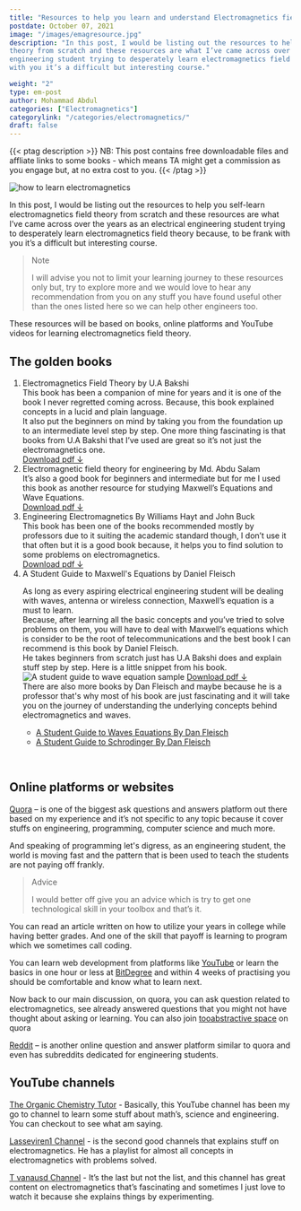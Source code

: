 ```yaml
---
title: "Resources to help you learn and understand Electromagnetics field theory from scratch"
postdate: October 07, 2021
image: "/images/emagresource.jpg"
description: "In this post, I would be listing out the resources to help you self-learn electromagnetics field
theory from scratch and these resources are what I’ve came across over the years as an electrical
engineering student trying to desperately learn electromagnetics field theory because, to be frank
with you it’s a difficult but interesting course."

weight: "2"
type: em-post
author: Mohammad Abdul
categories: ["Electromagnetics"]
categorylink: "/categories/electromagnetics/"
draft: false
---
```


{{< ptag description >}}
NB: This post contains free downloadable files and affliate links to some books - which means TA might get a
commission as you engage but, at no extra cost to you.
{{< /ptag >}}

<div class="content">
<img loading="lazy" src="/images/emagresource.jpg" alt="how to learn electromagnetics">
<p>
In this post, I would be listing out the resources to help you self-learn electromagnetics field
theory from scratch and these resources are what I’ve came across over the years as an electrical
engineering student trying to desperately learn electromagnetics field theory because, to be frank
with you it’s a difficult but interesting course.
</p>
<blockquote class="blockquote">
<p class="little-nugget">Note</p>
<p class="quote-text">
I will advise you not to limit your learning journey to these resources only but, try to explore
more and we would love to hear any recommendation from you on any stuff you have found useful
other than the ones listed here so we can help other engineers too.
</p>
</blockquote>
<p>
</p>

<p>
These resources will be based on books, online platforms and YouTube videos for learning
electromagnetics field theory.
</p>
<h2>The golden books</h2>

<ol>
<li>
<span class="text-emphasis">Electromagnetics Field Theory by U.A Bakshi</span>
<br>
This book has been a companion of mine for years and it is one of the book I never regretted
coming across. Because, this book explained concepts in a lucid and plain language.
<br>
It also put the beginners on mind by taking you from the foundation up to an intermediate level
step by step.
One more thing fascinating is that books from U.A Bakshi that I’ve used are great so it’s not
just the electromagnetics one.
<br>
<a href="https://mega.nz/file/KqgHBYrA#WXCQeP9MY4Zo8SAJn1QJ9aD70jDYwbBS-E45hMGQvFc" target="_blank"
class="links-to-others">Download pdf &darr;</a>
</li>
<li>
<span class="text-emphasis">Electromagnetic field theory for engineering by Md. Abdu Salam</span>
<br>
It’s also a good book for beginners and intermediate but for me I used this book as another
resource for studying Maxwell’s Equations and Wave Equations.
<br>
<a href="https://mega.nz/file/jqxDhYrB#OzBG1ha0LkoLjG2XnPku9EKzHMnHCQTRwsH2xNJJyXo" target="_blank"
class="links-to-others">Download pdf &darr;</a>
</li>
<li>
<span class="text-emphasis">Engineering Electromagnetics By Williams Hayt and John Buck</span>
<br>
This book has been one of the books recommended mostly by professors due to it suiting the
academic standard though, I don’t use it that often but it is a good book because, it helps you
to find solution to some problems on electromagnetics. <br>
<a href="https://mega.nz/file/C2RT3CTR#s1wolYwjoW1wdAUGe8E6w91SaUw_9yKWLZOMmG-8j60" target="_blank"
class="links-to-others">Download pdf &darr;</a>
</li>
<li>
<span class="text-emphasis">A Student Guide to Maxwell's Equations by Daniel Fleisch</span>
<br>

As long as every aspiring electrical engineering student will be dealing with waves, antenna or
wireless connection,
Maxwell’s equation is a must to learn. <br> Because, after learning all the basic concepts and
you’ve
tried to solve problems on them, you will have to deal with Maxwell’s equations which is
consider
to be the root of telecommunications and the best book I can recommend is this book by Daniel
Fleisch.
<br>
He takes beginners from scratch just has U.A Bakshi does and explain stuff step by step. Here is
a little snippet from his book.
<img loading="lazy" src="/images/danmaxwellshowcase.jpg" alt="A student guide to wave equation sample">
<a href="https://mega.nz/file/b3p02I7L#RokIa0PXNp97bze4ju27cqa8RN8oknsVK-mf7aeFOZU" target="_blank"
class="links-to-others">Download pdf &darr;</a>
<br>
There are also more books by Dan Fleisch and maybe because he is a professor that's why most of
his book
are just fascinating and it will take you on the journey of understanding the underlying
concepts
behind electromagnetics and waves.

<ul>
<li><a href="https://amzn.to/2XGUJFu" class="links-to-article">A Student Guide to Waves Equations By Dan
   Fleisch</a></li>
<li><a href="https://amzn.to/39kcBs3" class="links-to-article">A Student Guide to Schrodinger By Dan
   Fleisch</a></li>

</ul>

</li>

</ol>
<br>
<h2> Online platforms or websites</h2>

<p>
<span class="text-emphasis"><a href="https://www.quora.com/" class="links-to-others">Quora</a></span> – is one
of the
biggest ask questions and answers platform out there based on my experience and it’s not specific to
any topic because it cover stuffs on engineering, programming, computer science and much more.
</p>
<p>

And speaking of programming let's digress, as an engineering student, the world is moving fast and
the pattern that is been used to teach the students are not paying off frankly.

</p>
<blockquote class="blockquote">
<p class="little-nugget">Advice</p>
<p class="quote-text">

I would better off give you an advice which is try to get one technological skill in your
toolbox and that’s it.</p>

</blockquote>
<p> You can read an article written on how to utilize your years in college while having better grades.
And one of the skill that payoff is learning to program which we sometimes call coding.
</p>

<p>
You can learn web development from platforms like <a href="https://youtube.com" class="links-to-others">YouTube</a> 
or learn the basics in one hour or less at  
<a class="links-to-others" href="https://shareasale.com/r.cfm?b=1719480&u=2984200&m=104000&urllink=&afftrack=">BitDegree</a>
and
within 4 weeks of practising you should be
comfortable and know what to learn next.
</p>

<p>
Now back to our main discussion, on quora, you can ask question related to electromagnetics, see
already answered questions that you might not have thought about asking or learning. You can also join <a href=" https://tooabstractive.quora.com" class="links-to-others">tooabstractive
space</a> on quora
</p>

<p>
<span class="text-emphasis"><a href="https://www.reddit.com/" class="links-to-others">Reddit</a></span> – is another online question and answer platform similar to quora and even has subreddits dedicated for engineering students.</p>

<h2>YouTube channels </h2>
<p>
<span class="text-emphasis"><a href="https://www.youtube.com/channel/UCEWpbFLzoYGPfuWUMFPSaoA"
class="links-to-others"> The Organic Chemistry Tutor</a></span> -
Basically, this YouTube channel has been my go to channel to learn some stuff about math’s, science
and
engineering. You can checkout to see what am saying.
</p>
<p>
<span class="text-emphasis"><a href="https://www.youtube.com/channel/UC6x7DywfEqLg-3Cg_JnyTlg"
class="links-to-others"> Lasseviren1 Channel</a></span> -
is the second good channels that explains stuff on electromagnetics. He has a
playlist for almost all concepts in electromagnetics with problems solved.
</p>
<p>
<span class="text-emphasis"><a href="https://www.youtube.com/channel/UClAUb1ccNFYA4emRLT_NU7w"
class="links-to-others"> T vanausd Channel</a></span> -
It’s the last but not the list, and this channel has great content on electromagnetics that’s
fascinating
and sometimes I just love to watch it because she explains things by experimenting.
</p>

</div>
